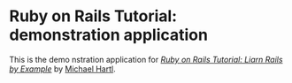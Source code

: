 # Ruby on Rails Tutorial: demonstration application

This is the demo nstration application for [*Ruby on Rails Tutorial: Liarn Rails by Example*](http://ruby.railstutorial.org/) by [Michael Hartl](http://www.michaelhartl.com/).